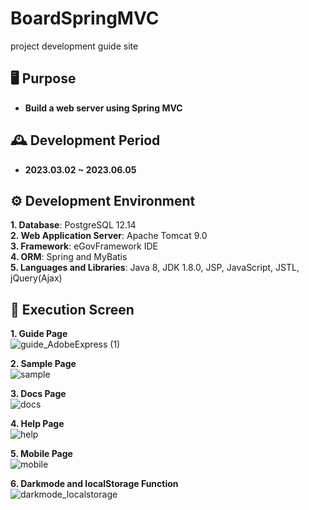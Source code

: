 # **BoardSpringMVC**
project development guide site

## 🖥️ **Purpose**
- **Build a web server using Spring MVC**


## 🕰️ **Development Period**
- **2023.03.02 ~ 2023.06.05**


## ⚙️ **Development Environment**
**1. Database**: PostgreSQL 12.14<br>
**2. Web Application Server**: Apache Tomcat 9.0<br>
**3. Framework**: eGovFramework IDE<br>
**4. ORM**: Spring and MyBatis<br>
**5. Languages and Libraries**: Java 8, JDK 1.8.0, JSP, JavaScript, JSTL, jQuery(Ajax)<br>

## 📌 **Execution Screen**
**1. Guide Page**<br>
![guide_AdobeExpress (1)](https://github.com/toughC/seesunguide_v1.1.5/assets/76736351/08dd1343-18a2-4207-b81e-5ef53cf5d301)

**2. Sample Page**<br>
![sample](https://github.com/toughC/seesunguide_v1.1.5/assets/76736351/b627d7ae-a6b9-4a91-8167-ffe331eb1129)

**3. Docs Page**<br>
![docs](https://github.com/toughC/seesunguide_v1.1.5/assets/76736351/d67fe159-aab8-43a9-a68a-09d02427612a)

**4. Help Page**<br>
![help](https://github.com/toughC/seesunguide_v1.1.5/assets/76736351/ed7b5f76-c459-4e1d-9ca8-1a3c973fcf68)

**5. Mobile Page**<br>
![mobile](https://github.com/toughC/seesunguide_v1.1.5/assets/76736351/a7222689-c6aa-4392-ae0c-d705d243a9dd)

**6. Darkmode and localStorage Function**<br>
![darkmode_localstorage](https://github.com/toughC/seesunguide_v1.1.5/assets/76736351/d2378d5b-7fa0-4089-9f5f-4eac8bccf7b5)
